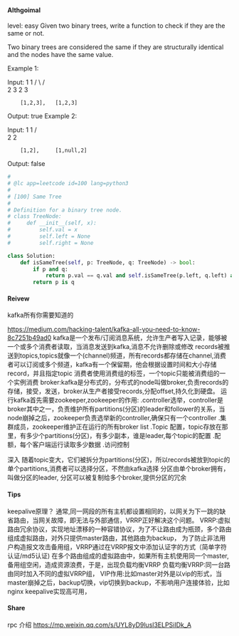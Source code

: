 #### Althgoimal
level: easy
Given two binary trees, write a function to check if they are the same or not.

Two binary trees are considered the same if they are structurally identical and the nodes have the same value.

Example 1:

Input:     1         1
          / \       / \
         2   3     2   3

        [1,2,3],   [1,2,3]

Output: true
Example 2:

Input:     1         1
          /           \
         2             2

        [1,2],     [1,null,2]

Output: false

```python
#
# @lc app=leetcode id=100 lang=python3
#
# [100] Same Tree
#
# Definition for a binary tree node.
# class TreeNode:
#     def __init__(self, x):
#         self.val = x
#         self.left = None
#         self.right = None

class Solution:
    def isSameTree(self, p: TreeNode, q: TreeNode) -> bool:
        if p and q:
            return p.val == q.val and self.isSameTree(p.left, q.left) and self.isSameTree(p.right, q.right)
        return p is q
```
#### Reivew
kafka所有你需要知道的

https://medium.com/hacking-talent/kafka-all-you-need-to-know-8c7251b49ad0
kafka是一个发布/订阅消息系统，允许生产者写入记录，能够被一个或多个消费者读取，当消息发送到kafka,消息不允许删除或修改
records被推送到topics,topics就像一个(channel)频道，所有records都存储在channel,消费者可以订阅或多个频道，kafka有一个保留期，他会根据设置时间和大小存储record，并且指定topic
消费者使用消费组的标签，一个topic只能被消费组的一个实例消费
broker:kafka是分布式的，分布式的node叫做broker,负责records的存储，接受，发送，broker从生产者接受records,分配offset,持久化到硬盘。
运行kafka首先需要zookeeper,zookeeper的作用:
.controller选举，controller是broker其中之一，负责维护所有partitions(分区)的leader和follower的关系，当node崩掉之后，zookeeper负责选举新的controller,确保只有一个controller
.集群成员，zookeeper维护正在运行的所有broker list
.Topic 配置，topic存放在那里，有多少个partitions(分区)，有多少副本，谁是leader,每个topic的配置
.配额，每个客户端运行读取多少数据
.访问控制

深入
随着topic变大，它们被拆分为partitions(分区)，所以records被放到topic的单个partitions,消费者可以选择分区，不然由kafka选择
分区由单个broker拥有，叫做分区的leader, 分区可以被复制给多个broker,提供分区的冗余

#### Tips
keepalive原理？
通常,同一网段的所有主机都设置相同的，以网关为下一跳的缺省路由，当网关故障，即无法与外部通信，VRRP正好解决这个问题。
VRRP:虚拟路由冗余协议，实现地址漂移的一种容错协议，为了不让路由成为瓶颈，多个路由组成虚拟路由，对外只提供master路由，其他路由为backup，
为了防止非法用户构造报文攻击备用组，VRRP通过在VRRP报文中添加认证字的方式（简单字符认证/md5认证)
在多个路由组成的虚拟路由中，如果所有主机使用同一个master,备用组空闲，造成资源浪费，于是，出现负载均衡VRRP
负载均衡VRRP:同一台路由同时加入不同的虚拟VRRP组，
VIP作用:比如master对外是以vip的形式，当master崩掉之后，backup切换，vip切换到backup，不影响用户连接体验，比如nginx
keepalive实现高可用，

#### Share
rpc 介绍
https://mp.weixin.qq.com/s/UYL8yD9lusl3ELPSiIDk_A